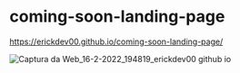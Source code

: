 # coming-soon-landing-page

https://erickdev00.github.io/coming-soon-landing-page/

![Captura da Web_16-2-2022_194819_erickdev00 github io](https://user-images.githubusercontent.com/91956493/154370612-af5457f9-19c5-47c9-8bc8-7101de7e5ff4.jpeg)
